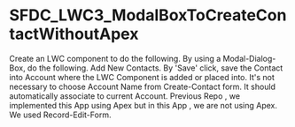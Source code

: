 # SFDC_LWC3_ModalBoxToCreateContactWithoutApex
Create an LWC component to do the following. By using a Modal-Dialog-Box, do the following. Add New Contacts. By 'Save' click, save the Contact into Account where the LWC Component is added or placed into. It's not necessary to choose Account Name from Create-Contact form. It should automatically associate to current Account. Previous Repo , we implemented this App using Apex but in this App , we are not using Apex. We used Record-Edit-Form.
